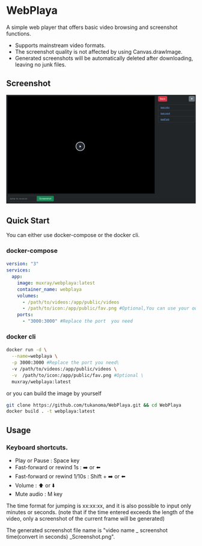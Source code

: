# WebPlaya
A simple web player that offers basic video  browsing and screenshot functions.

- Supports mainstream video formats.
- The screenshot quality is not affected by using Canvas.drawImage.
- Generated screenshots will be automatically deleted after downloading, leaving no junk files.


## Screenshot

![](screen.webp)


## Quick Start

You can either use docker-compose or the docker cli.

### docker-compose

```yaml
version: "3"
services:
  app:
    image: muxray/webplaya:latest
    container_name: webplaya
    volumes:
      - /path/to/videos:/app/public/videos
      - /path/to/icon:/app/public/fav.png #Optional,You can use your own image as the favicon.
    ports:
      - "3000:3000" #Replace the port  you need
```

### docker cli

```bash
docker run -d \
  --name=webplaya \
  -p 3000:3000 #Replace the port you need\
  -v /path/to/videos:/app/public/videos \
  -v  /path/to/icon:/app/public/fav.png #Optional \
  muxray/webplaya:latest
```

or you can build the image by yourself

```bash
git clone https://github.com/tukanoma/WebPlaya.git && cd WebPlaya
docker build . -t webplaya:latest
```
## Usage

### Keyboard shortcuts.

 - Play or Pause : Space key
 - Fast-forward or rewind 1s :  ➡️ or ⬅️
 - Fast-forward or rewind 1/10s : Shift + ➡️ or ⬅️
 - Volume : ⬆️ or ⬇️
 - Mute audio :  M key

The time format for jumping is xx:xx:xx, and it is also possible to input only minutes or seconds.
(note that if the time entered exceeds the length of the video, only a screenshot of the current frame will be generated)

The generated screenshot file name is "video name _ screenshot time(convert in seconds) _Screenshot.png".
